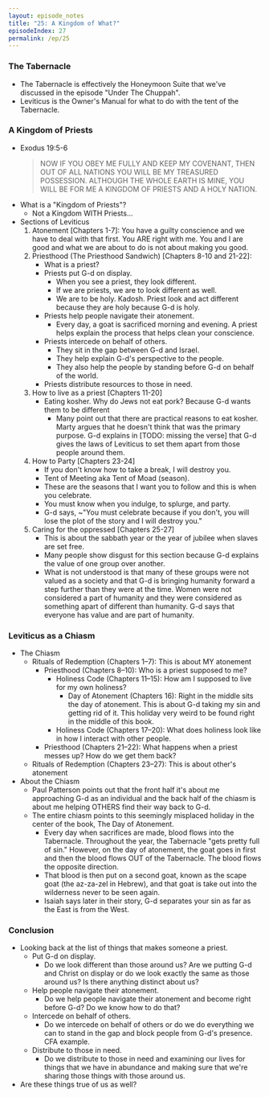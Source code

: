 ```yaml
---
layout: episode_notes
title: "25: A Kingdom of What?"
episodeIndex: 27
permalink: /ep/25
---
```

### The Tabernacle

- The Tabernacle is effectively the Honeymoon Suite that we've discussed in the episode "Under The Chuppah".
- Leviticus is the Owner's Manual for what to do with the tent of the Tabernacle.

### A Kingdom of Priests

- Exodus 19:5-6
  > NOW IF YOU OBEY ME FULLY AND KEEP MY COVENANT, THEN OUT OF ALL NATIONS YOU WILL BE MY TREASURED POSSESSION. ALTHOUGH THE WHOLE EARTH IS MINE, YOU WILL BE FOR ME A KINGDOM OF PRIESTS AND A HOLY NATION.
- What is a "Kingdom of Priests"?
  - Not a Kingdom WITH Priests...
- Sections of Leviticus
  1. Atonement [Chapters 1-7]: You have a guilty conscience and we have to deal with that first. You ARE right with me. You and I are good and what we are about to do is not about making you good.
  2. Priesthood (The Priesthood Sandwich) [Chapters 8-10 and 21-22]:
     - What is a priest?
     - Priests put G-d on display.
       - When you see a priest, they look different.
       - If we are priests, we are to look different as well.
       - We are to be holy. Kadosh. Priest look and act different because they are holy because G-d is holy.
     - Priests help people navigate their atonement.
       - Every day, a goat is sacrificed morning and evening. A priest helps explain the process that helps clean your conscience.
     - Priests intercede on behalf of others.
       - They sit in the gap between G-d and Israel.
       - They help explain G-d's perspective to the people.
       - They also help the people by standing before G-d on behalf of the world.
     - Priests distribute resources to those in need.
  3. How to live as a priest [Chapters 11-20]
     - Eating kosher. Why do Jews not eat pork? Because G-d wants them to be different
       - Many point out that there are practical reasons to eat kosher. Marty argues that he doesn't think that was the primary purpose. G-d explains in [TODO: missing the verse] that G-d gives the laws of Leviticus to set them apart from those people around them.
  4. How to Party [Chapters 23-24]
     - If you don't know how to take a break, I will destroy you.
     - Tent of Meeting aka Tent of Moad (season).
     - These are the seasons that I want you to follow and this is when you celebrate.
     - You must know when you indulge, to splurge, and party.
     - G-d says, ~"You must celebrate because if you don't, you will lose the plot of the story and I will destroy you."
  5. Caring for the oppressed [Chapters 25-27]
     - This is about the sabbath year or the year of jubilee when slaves are set free.
     - Many people show disgust for this section because G-d explains the value of one group over another.
     - What is not understood is that many of these groups were not valued as a society and that G-d is bringing humanity forward a step further than they were at the time. Women were not considered a part of humanity and they were considered as something apart of different than humanity. G-d says that everyone has value and are part of humanity.

### Leviticus as a Chiasm

- The Chiasm
  - Rituals of Redemption (Chapters 1–7): This is about MY atonement
    - Priesthood (Chapters 8–10): Who is a priest supposed to me?
      - Holiness Code (Chapters 11–15): How am I supposed to live for my own holiness?
        - Day of Atonement (Chapters 16): Right in the middle sits the day of atonement. This is about G-d taking my sin and getting rid of it. This holiday very weird to be found right in the middle of this book.
      - Holiness Code (Chapters 17–20): What does holiness look like in how I interact with other people.
    - Priesthood (Chapters 21–22): What happens when a priest messes up? How do we get them back?
  - Rituals of Redemption (Chapters 23–27): This is about other's atonement
- About the Chiasm
  - Paul Patterson points out that the front half it's about me approaching G-d as an individual and the back half of the chiasm is about me helping OTHERS find their way back to G-d.
  - The entire chiasm points to this seemingly misplaced holiday in the center of the book, The Day of Atonement.
    - Every day when sacrifices are made, blood flows into the Tabernacle. Throughout the year, the Tabernacle "gets pretty full of sin." However, on the day of atonement, the goat goes in first and then the blood flows OUT of the Tabernacle. The blood flows the opposite direction.
    - That blood is then put on a second goat, known as the scape goat (the az-za-zel in Hebrew), and that goat is take out into the wilderness never to be seen again.
    - Isaiah says later in their story, G-d separates your sin as far as the East is from the West.

### Conclusion

- Looking back at the list of things that makes someone a priest.
  - Put G-d on display.
    - Do we look different than those around us? Are we putting G-d and Christ on display or do we look exactly the same as those around us? Is there anything distinct about us?
  - Help people navigate their atonement.
    - Do we help people navigate their atonement and become right before G-d? Do we know how to do that?
  - Intercede on behalf of others.
    - Do we intercede on behalf of others or do we do everything we can to stand in the gap and block people from G-d's presence. CFA example.
  - Distribute to those in need.
    - Do we distribute to those in need and examining our lives for things that we have in abundance and making sure that we're sharing those things with those around us.
- Are these things true of us as well?
